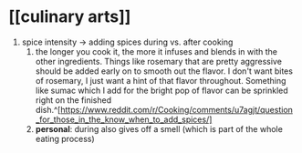 # [[culinary arts]]
1. spice intensity → adding spices during vs. after cooking
	1. the longer you cook it, the more it infuses and blends in with the other ingredients. Things like rosemary that are pretty aggressive should be added early on to smooth out the flavor. I don't want bites of rosemary, I just want a hint of that flavor throughout. Something like sumac which I add for the bright pop of flavor can be sprinkled right on the finished dish.^[https://www.reddit.com/r/Cooking/comments/u7agjt/question_for_those_in_the_know_when_to_add_spices/]
	2. **personal**: during also gives off a smell (which is part of the whole eating process)
